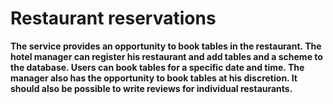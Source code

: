 # Restaurant reservations
**The service provides an opportunity to book tables in the restaurant. The hotel manager can register his restaurant and add tables and a scheme to the database. Users can book tables for a specific date and time. The manager also has the opportunity to book tables at his discretion. It should also be possible to write reviews for individual restaurants.**